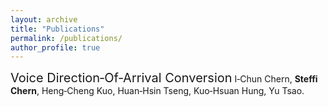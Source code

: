 ```yaml
---
layout: archive
title: "Publications"
permalink: /publications/
author_profile: true
---
```

<span style="font-size: 20px;">Voice Direction‑Of‑Arrival Conversion</span>
I‑Chun Chern, **Steffi Chern**, Heng‑Cheng Kuo, Huan‑Hsin Tseng, Kuo‑Hsuan Hung, Yu Tsao.
<!--
{% if author.googlescholar %}
  You can also find my articles on <u><a href="{{author.googlescholar}}">my Google Scholar profile</a>.</u>
{% endif %}

{% include base_path %}

{% for post in site.publications reversed %}
  {% include archive-single.html %}
{% endfor %}
-->